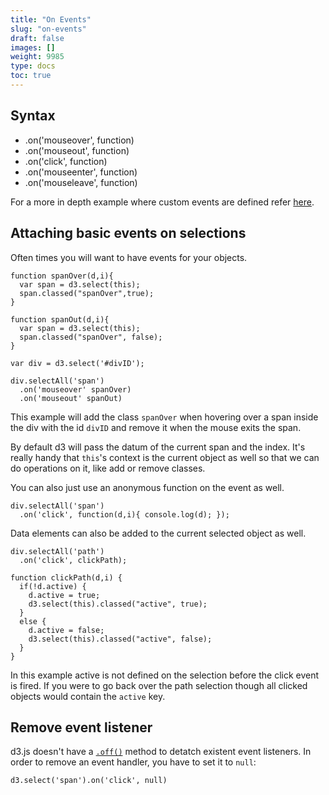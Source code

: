```yaml
---
title: "On Events"
slug: "on-events"
draft: false
images: []
weight: 9985
type: docs
toc: true
---
```


## Syntax
 - .on('mouseover', function)
 - .on('mouseout', function)
 - .on('click', function)
 - .on('mouseenter', function)
 - .on('mouseleave', function)

For a more in depth example where custom events are defined refer [here][1].


  [1]: https://bl.ocks.org/mbostock/5872848

## Attaching basic events on selections
Often times you will want to have events for your objects.

```
function spanOver(d,i){
  var span = d3.select(this);
  span.classed("spanOver",true);
}

function spanOut(d,i){
  var span = d3.select(this);
  span.classed("spanOver", false);
}

var div = d3.select('#divID');

div.selectAll('span')
  .on('mouseover' spanOver)
  .on('mouseout' spanOut)
```
This example will add the class `spanOver` when hovering over a span inside the div with the id `divID` and remove it when the mouse exits the span.

By default d3 will pass the datum of the current span and the index. It's really handy that `this`'s context is the current object as well so that we can do operations on it, like add or remove classes.

You can also just use an anonymous function on the event as well.

```
div.selectAll('span')
  .on('click', function(d,i){ console.log(d); });
```

Data elements can also be added to the current selected object as well.
```
div.selectAll('path')
  .on('click', clickPath);

function clickPath(d,i) {
  if(!d.active) {
    d.active = true;
    d3.select(this).classed("active", true);
  }
  else {
    d.active = false;
    d3.select(this).classed("active", false);
  }
}
```
In this example active is not defined on the selection before the click event is fired. If you were to go back over the path selection though all clicked objects would contain the `active` key.

## Remove event listener
d3.js doesn't have a [`.off()`](http://api.jquery.com/off/) method to detatch existent event listeners. In order to remove an event handler, you have to set it to `null`: 

    d3.select('span').on('click', null)



